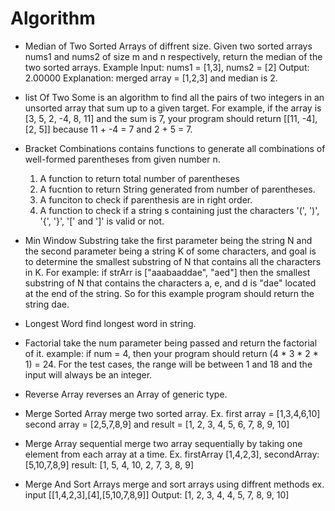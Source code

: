 # Algorithm
- Median of Two Sorted Arrays of diffrent size. Given two sorted arrays nums1 and nums2 of size m and n respectively, return the median of the two sorted arrays. Example Input: nums1 = [1,3], nums2 = [2] Output: 2.00000 Explanation: merged array = [1,2,3] and median is 2.

- list Of Two Some is an algorithm to find all the pairs of two integers in an unsorted array that sum up to a given target. For example, if the array is [3, 5, 2, -4, 8, 11] and the sum is 7, your program should return [[11, -4], [2, 5]] because 11 + -4 = 7 and 2 + 5 = 7.

- Bracket Combinations contains functions to generate all combinations of well-formed parentheses from given number n. 
  1. A function to return total number of parentheses 
  2. A fucntion to return String generated from number of parentheses. 
  3. A funciton to check if parenthesis are in right order. 
  4. A function to check if a string s containing just the characters '(', ')', '{', '}', '[' and ']'  is valid or not.

- Min Window Substring take the first parameter being the string N and the second parameter being a string K of some characters, and goal is to determine the smallest substring of N that contains all the characters in K. For example: if strArr is ["aaabaaddae", "aed"] then the smallest substring of N that contains the characters a, e, and d is "dae" located at the end of the string. So for this example program should return the string dae.

- Longest Word find longest word in string.

- Factorial take the num parameter being passed and return the factorial of it. 
example: if num = 4, then your program should return (4 * 3 * 2 * 1) = 24. For the test cases, the range will be between 1 and 18 and the input will always be an integer.

- Reverse Array reverses an Array of generic type.

- Merge Sorted Array merge two sorted array. Ex. first array = [1,3,4,6,10] second array = [2,5,7,8,9] and result = [1, 2, 3, 4, 5, 6, 7, 8, 9, 10]

- Merge Array sequential merge two array sequentially by taking one element from each array at a time. Ex. firstArray [1,4,2,3], secondArray: [5,10,7,8,9] result: [1, 5, 4, 10, 2, 7, 3, 8, 9]

- Merge And Sort Arrays merge and sort arrays using diffrent methods ex. input [[1,4,2,3],[4],[5,10,7,8,9]] Output: [1, 2, 3, 4, 4, 5, 7, 8, 9, 10]
